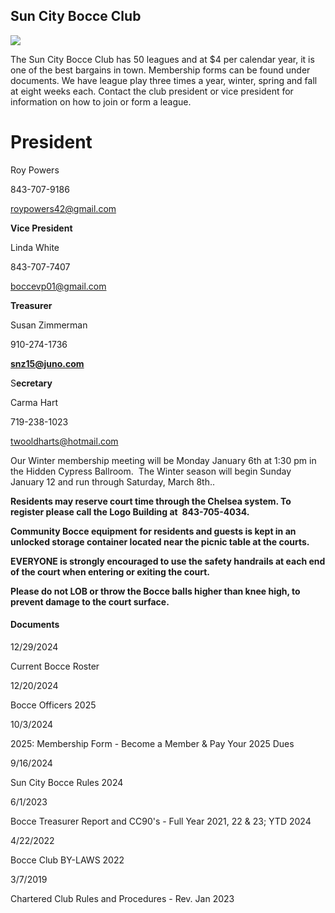 Sun City Bocce Club
-------------------

![](https://suncityhiltonhead.org/HOA/assn46134/Group2574/bocce_club_image.jpg)

The Sun City Bocce Club has 50 leagues and at $4 per calendar year, it is one of the best bargains in town. Membership forms can be found under documents. We have league play three times a year, winter, spring and fall at eight weeks each. Contact the club president or vice president for information on how to join or form a league.

**President**
=============

Roy Powers

843-707-9186

roypowers42@gmail.com

  

**Vice President**

Linda White

843-707-7407

[boccevp01@gmail.com](mailto:boccevp@gmail.com)

**Treasurer**

Susan Zimmerman

910-274-1736

**snz15@juno.com**

S**ecretary**

Carma Hart

719-238-1023

twooldharts@hotmail.com

Our Winter membership meeting will be Monday January 6th at 1:30 pm in the Hidden Cypress Ballroom.  The Winter season will begin Sunday January 12 and run through Saturday, March 8th.. 

  

**Residents may reserve court time through the Chelsea system. To register please call the Logo Building at  843-705-4034.**

**Community Bocce equipment** **for residents and guests is kept in an unlocked storage container located near the picnic table at the courts.**  

**EVERYONE is strongly encouraged to use the safety handrails at each end of the court when entering or exiting the court.**

**Please do not LOB or throw the Bocce balls higher than knee high, to prevent damage to the court surface.**  

#### Documents

12/29/2024

Current Bocce Roster

12/20/2024

Bocce Officers 2025

10/3/2024

2025: Membership Form - Become a Member & Pay Your 2025 Dues

9/16/2024

Sun City Bocce Rules 2024

6/1/2023

Bocce Treasurer Report and CC90's - Full Year 2021, 22 & 23; YTD 2024

4/22/2022

Bocce Club BY-LAWS 2022

3/7/2019

Chartered Club Rules and Procedures - Rev. Jan 2023